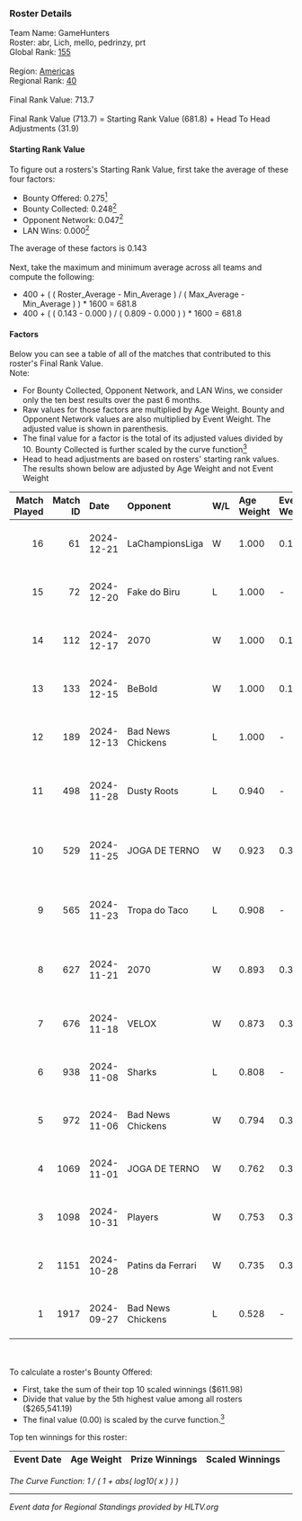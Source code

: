 ### Roster Details<br />
Team Name: GameHunters<br />
Roster: abr, Lich, mello, pedrinzy, prt<br />
Global Rank: [155](../../standings_global_2025_01_06.md)<br />
<br />
Region: [Americas]( ../../standings_americas_2025_01_06.md)<br />
Regional Rank: [40]( ../../standings_americas_2025_01_06.md)<br />
<br />
Final Rank Value:  713.7<br />
<br />
Final Rank Value (713.7) = Starting Rank Value (681.8) + Head To Head Adjustments (31.9)<br />

#### Starting Rank Value<br />
To figure out a rosters's Starting Rank Value, first take the average of these four factors:<br />
- Bounty Offered: 0.275[<sup>1</sup>](#table2)
- Bounty Collected: 0.248[<sup>2</sup>](#table1)
- Opponent Network: 0.047[<sup>2</sup>](#table1)
- LAN Wins: 0.000[<sup>2</sup>](#table1)

The average of these factors is 0.143<br />
<br />
Next, take the maximum and minimum average across all teams and compute the following:<br />
- 400 + ( ( Roster_Average - Min_Average ) / ( Max_Average - Min_Average ) ) * 1600 = 681.8
- 400 + ( ( 0.143 - 0.000 ) / ( 0.809 - 0.000 ) ) * 1600 = 681.8


#### Factors<br />
Below you can see a table of all of the matches that contributed to this roster's Final Rank Value.<br />
Note:<br />

- For Bounty Collected, Opponent Network, and LAN Wins, we consider only the ten best results over the past 6 months.
- Raw values for those factors are multiplied by Age Weight. Bounty and Opponent Network values are also multiplied by Event Weight. The adjusted value is shown in parenthesis.
- The final value for a factor is the total of its adjusted values divided by 10. Bounty Collected is further scaled by the curve function[<sup>3</sup>](#curveFunction)
- Head to head adjustments are based on rosters' starting rank values. The results shown below are adjusted by Age Weight and not Event Weight
<span id="table1"></span><br />


| Match Played | Match ID | Date       | Opponent          | W/L | Age Weight | Event Weight | Bounty Collected | Opponent Network | LAN Wins  | H2H Adj. | Roster                               |
| -: | -: | :- | :- | :- | :- | :- | :- | :- | :- | -: | :- |
|           16 |       61 | 2024-12-21 | LaChampionsLiga   | W   | 1.000      | 0.143        | 0.009 (0.001)    | 0.117 (0.017)    | 0 (0.000) |    10.67 | abr, Lich, mello, pedrinzy, prt      |
|           15 |       72 | 2024-12-20 | Fake do Biru      | L   | 1.000      | -            | -                | -                | -         |   -21.59 | abr, Lich, mello, pedrinzy, prt      |
|           14 |      112 | 2024-12-17 | 2070              | W   | 1.000      | 0.143        | 0.003 (0.000)    | 0.209 (0.030)    | 0 (0.000) |    12.56 | abr, Lich, mello, pedrinzy, prt      |
|           13 |      133 | 2024-12-15 | BeBold            | W   | 1.000      | 0.143        | 0.000 (0.000)    | 0.044 (0.006)    | 0 (0.000) |     6.71 | abr, Lich, mello, pedrinzy, prt      |
|           12 |      189 | 2024-12-13 | Bad News Chickens | L   | 1.000      | -            | -                | -                | -         |   -17.25 | abr, Lich, mello, pedrinzy, prt      |
|           11 |      498 | 2024-11-28 | Dusty Roots       | L   | 0.940      | -            | -                | -                | -         |   -11.34 | cerolzin, Lich, mello, pedrinzy, prt |
|           10 |      529 | 2024-11-25 | JOGA DE TERNO     | W   | 0.923      | 0.371        | 0.000 (0.000)    | 0.145 (0.050)    | 0 (0.000) |     9.94 | cerolzin, Lich, mello, pedrinzy, prt |
|            9 |      565 | 2024-11-23 | Tropa do Taco     | L   | 0.908      | -            | -                | -                | -         |   -11.56 | cerolzin, Lich, mello, pedrinzy, prt |
|            8 |      627 | 2024-11-21 | 2070              | W   | 0.893      | 0.371        | 0.003 (0.001)    | 0.209 (0.069)    | 0 (0.000) |    11.10 | cerolzin, Lich, mello, pedrinzy, prt |
|            7 |      676 | 2024-11-18 | VELOX             | W   | 0.873      | 0.371        | 0.000 (0.000)    | 0.153 (0.049)    | 0 (0.000) |     7.06 | abr, Lich, mello, pedrinzy, prt      |
|            6 |      938 | 2024-11-08 | Sharks            | L   | 0.808      | -            | -                | -                | -         |    -1.85 | abr, Lich, mello, pedrinzy, prt      |
|            5 |      972 | 2024-11-06 | Bad News Chickens | W   | 0.794      | 0.371        | 0.008 (0.002)    | 0.181 (0.053)    | 0 (0.000) |    12.04 | abr, Lich, mello, pedrinzy, prt      |
|            4 |     1069 | 2024-11-01 | JOGA DE TERNO     | W   | 0.762      | 0.371        | 0.000 (0.000)    | 0.145 (0.041)    | 0 (0.000) |     9.55 | abr, Lich, mello, pedrinzy, prt      |
|            3 |     1098 | 2024-10-31 | Players           | W   | 0.753      | 0.371        | 0.012 (0.003)    | 0.386 (0.108)    | 0 (0.000) |    12.84 | abr, Lich, mello, pedrinzy, prt      |
|            2 |     1151 | 2024-10-28 | Patins da Ferrari | W   | 0.735      | 0.371        | 0.003 (0.001)    | 0.182 (0.050)    | 0 (0.000) |    10.97 | abr, Lich, mello, pedrinzy, prt      |
|            1 |     1917 | 2024-09-27 | Bad News Chickens | L   | 0.528      | -            | -                | -                | -         |    -7.95 | abr, Lich, mello, pedrinzy, prt      |

<br />
<span id="table2"></span><br />
To calculate a roster's Bounty Offered:<br />

- First, take the sum of their top 10 scaled winnings ($611.98)
- Divide that value by the 5th highest value among all rosters ($265,541.19)
- The final value (0.00) is scaled by the curve function.[<sup>3</sup>](#curveFunction)

Top ten winnings for this roster:<br />

| Event Date | Age Weight | Prize Winnings | Scaled Winnings |
| :- | -: | :- | :- |


<span id="curveFunction"></span>_The Curve Function: 1 / ( 1 + abs( log10( x ) ) )_<br />

---
_Event data for Regional Standings provided by HLTV.org_<br />
